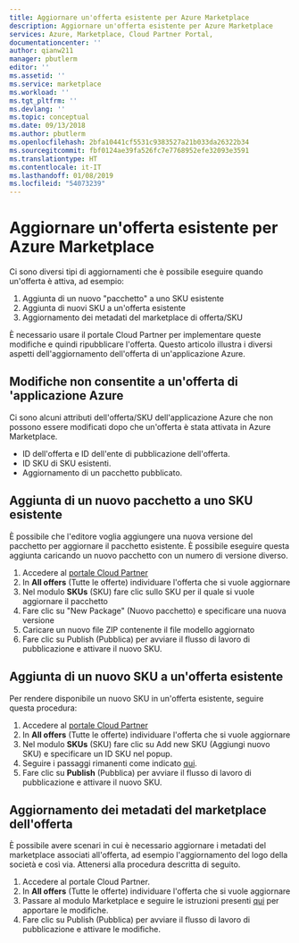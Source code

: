 ```yaml
---
title: Aggiornare un'offerta esistente per Azure Marketplace
description: Aggiornare un'offerta esistente per Azure Marketplace
services: Azure, Marketplace, Cloud Partner Portal,
documentationcenter: ''
author: qianw211
manager: pbutlerm
editor: ''
ms.assetid: ''
ms.service: marketplace
ms.workload: ''
ms.tgt_pltfrm: ''
ms.devlang: ''
ms.topic: conceptual
ms.date: 09/13/2018
ms.author: pbutlerm
ms.openlocfilehash: 2bfa10441cf5531c9383527a21b033da26322b34
ms.sourcegitcommit: fbf0124ae39fa526fc7e7768952efe32093e3591
ms.translationtype: HT
ms.contentlocale: it-IT
ms.lasthandoff: 01/08/2019
ms.locfileid: "54073239"
---
```

<a name="update-an-existing-offer-for-azure-marketplace"></a>Aggiornare un'offerta esistente per Azure Marketplace 
==============================================

Ci sono diversi tipi di aggiornamenti che è possibile eseguire quando un'offerta è attiva, ad esempio:

1.  Aggiunta di un nuovo \"pacchetto\" a uno SKU esistente
2.  Aggiunta di nuovi SKU a un'offerta esistente
3.  Aggiornamento dei metadati del marketplace di offerta/SKU

È necessario usare il portale Cloud Partner per implementare queste modifiche e quindi ripubblicare l'offerta. Questo articolo illustra i diversi aspetti dell'aggiornamento dell'offerta di un'applicazione Azure.

<a name="unpermitted-changes-to-azure-application-offer"></a>Modifiche non consentite a un'offerta di 'applicazione Azure 
-----------------------------------------------

Ci sono alcuni attributi dell'offerta/SKU dell'applicazione Azure che non possono essere modificati dopo che un'offerta è stata attivata in Azure Marketplace.

* ID dell'offerta e ID dell'ente di pubblicazione dell'offerta.
* ID SKU di SKU esistenti.
* Aggiornamento di un pacchetto pubblicato.

<a name="adding-a-new-package-to-an-existing-sku"></a>Aggiunta di un nuovo pacchetto a uno SKU esistente 
---------------------------------------

È possibile che l'editore voglia aggiungere una nuova versione del pacchetto per aggiornare il pacchetto esistente. È possibile eseguire questa aggiunta caricando un nuovo pacchetto con un numero di versione diverso.

1.  Accedere al [portale Cloud Partner](http://cloudpartner.azure.com)
2.  In **All offers** (Tutte le offerte) individuare l'offerta che si vuole aggiornare
3.  Nel modulo **SKUs** (SKU) fare clic sullo SKU per il quale si vuole aggiornare il pacchetto
4.  Fare clic su \"New Package\" (Nuovo pacchetto) e specificare una nuova versione
5.  Caricare un nuovo file ZIP contenente il file modello aggiornato
6.  Fare clic su Publish (Pubblica) per avviare il flusso di lavoro di pubblicazione e attivare il nuovo SKU.

<a name="adding-a-new-sku-to-an-existing-offer"></a>Aggiunta di un nuovo SKU a un'offerta esistente
-------------------------------------

Per rendere disponibile un nuovo SKU in un'offerta esistente, seguire questa procedura:

1.  Accedere al [portale Cloud Partner](http://cloudpartner.azure.com)
2.  In **All offers** (Tutte le offerte) individuare l'offerta che si vuole aggiornare
3.  Nel modulo **SKUs** (SKU) fare clic su Add new SKU (Aggiungi nuovo SKU) e specificare un ID SKU nel popup.
4.  Seguire i passaggi rimanenti come indicato [qui](./cloud-partner-portal-managed-app-publish.md).
5.  Fare clic su **Publish** (Pubblica) per avviare il flusso di lavoro di pubblicazione e attivare il nuovo SKU.

<a name="updating-offer-marketplace-metadata"></a>Aggiornamento dei metadati del marketplace dell'offerta 
-----------------------------------

È possibile avere scenari in cui è necessario aggiornare i metadati del marketplace associati all'offerta, ad esempio l'aggiornamento del logo della società e così via. Attenersi alla procedura descritta di seguito.

1.  Accedere al portale Cloud Partner.
2.  In **All offers** (Tutte le offerte) individuare l'offerta che si vuole aggiornare
3.  Passare al modulo Marketplace e seguire le istruzioni presenti [qui](../cloud-partner-portal/azure-applications/cpp-marketplace-tab.md) per apportare le modifiche.
4.  Fare clic su Publish (Pubblica) per avviare il flusso di lavoro di pubblicazione e attivare le modifiche.
